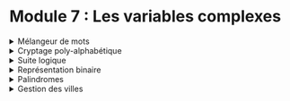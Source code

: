 # Module 7 : Les variables complexes

<details markdown="block">
<summary>Mélangeur de mots</summary>

# Mélangeur de mots

# More about this project

### Related course
ENI | INITIATION A LA PROGRAMMATION AVEC JAVA  
TRAVAUX PRATIQUE : Module 7 : Les variables complexes  
[Mélangeur de mots](https://github.com/Dyrits/IALPAJ-TP/blob/master/Enonc%C3%A9s/Module%2007%20-%20Enonc%C3%A9%20TP%2001%20-%20M%C3%A9langeur%20de%20mots.pdf)

### Description of the project by ENI
Ecrire un programme **fr.eni_ecole.jse.melangeur.Melangeurqui** mélange les lettres (sauf la première etla dernière) de chaque mot d'une phrase et qui affiche la phrase avec les mots mélangés.  

Exemple de résultat:  
Ercire un porgrmame fr.eni_ecole.jse.melangeur.Melangeur qui mgnléae les lrtetes (suaf la prermèie et la drrnèiee) de cauhqe mot d'une psrahe et qui afifhce la pshare aevc les mtos mlsgééan.

### Technologies | Libraries | Frameworks | Tools  
- Java

### Details | Comments
- This project has been freely made from scratch following global instructions.

### Status
Completed

#### Last update
12/06/2020

#### Last update (README.md)
12/06/2020
</details>
<details markdown="block">
<summary>Cryptage poly-alphabétique</summary>

# Cryptage poly-alphabétique

# More about this project

### Related course
ENI | INITIATION A LA PROGRAMMATION AVEC JAVA  
TRAVAUX PRATIQUE : Module 7 : Les variables complexes  
[Cryptage poly-alphabétique](https://github.com/Dyrits/IALPAJ-TP/blob/master/Enonc%C3%A9s/Module%2007%20-%20Enonc%C3%A9%20TP%2002%20-%20Cryptage%20polyalphab%C3%A9tique.pdf)

### Description of the project by ENI
Mettre en place un programme permettant de crypter ou décrypter une chaîne saisie en fonction d’une clé saisie sur 8 caractères maximum.  
Pour crypter la chaîne de caractères saisie, utiliserun tableau dans lequel sont affichés autant d’alphabets qu'il y a de lettres (26) et qui crypte le texte à l’aide d’une clé de la manière suivante :  
- On cherche la valeur correspondant à la colonne i et la ligne j où i est la premièrelettre du mot en clair et j la premièrelettre de la clé. La lettre ainsi trouvée est la premièrelettre du mot crypté.  
- On procède de même pour toutes les lettres du mot en clair.  
- Lorsque la dernière lettre de la clé a été utilisée, on utilise de nouveau la premièreet ainsi de suite.  

Voyons un exemple :  
Texte en clair : INFORMATIQUE  
Clé : INRACI  
Cryptogramme : QAWOTUIGZQWM  

Car ‘q’ est la lettre qui se trouve à l’intersection du ‘I’ horizontal du mot en clair et du ‘I’ vertical de la clé INRACI.

### Technologies | Libraries | Frameworks | Tools  
- Java

### Details | Comments
- This project has been freely made from scratch following global instructions.

### Status
Completed

#### Last update
12/06/2020

#### Last update (README.md)
12/06/2020
</details>
<details markdown="block">
<summary>Suite logique</summary>

# Suite logique

# More about this project

### Related course
ENI | INITIATION A LA PROGRAMMATION AVEC JAVA  
TRAVAUX PRATIQUE : Module 7 : Les variables complexes  
[Suite logique](https://github.com/Dyrits/IALPAJ-TP/blob/master/Enonc%C3%A9s/Module%2007%20-%20Enonc%C3%A9%20TP%2003%20-%20Suite%20logique.pdf)

### Description of the project by ENI
1  
11  
21  
1211  
111221  
312211  

- Donner la suite de cette suite de chiffre.
- Une fois la suite trouvée, mettre en place l'algorithme permettant de continuer cette suite à une profondeur de 40.
- Optimiser le code afin que le temps d'exécution avec une profondeur de 40 soit inférieur à 1s.

### Technologies | Libraries | Frameworks | Tools  
- Java

### Details | Comments
- This project has been freely made from scratch following global instructions.

### Status
Completed

#### Last update
13/06/2020

#### Last update (README.md)
13/06/2020
</details>
<details markdown="block">
<summary>Représentation binaire</summary>

# Représentation binaire

# More about this project

### Related course
ENI | INITIATION A LA PROGRAMMATION AVEC JAVA  
TRAVAUX PRATIQUE : Module 7 : Les variables complexes  
[Représentation binaire](https://github.com/Dyrits/IALPAJ-TP/blob/master/Enonc%C3%A9s/Module%2007%20-%20Enonc%C3%A9%20TP%2004%20-%20Repr%C3%A9sentation%20binaire.pdf)

### Description of the project by ENI
Écrire une **classefr.eni_ecole.jse.AfficheurBinaire** qui affiche la représentation binaire d’unnombre entier compris entre 0 et 256 (sans utiliser `Integer.toBinaryString()` ni aucune autre classe que `Integer` et `System`)

Exemple:  
77 donne 0100 1101

### Technologies | Libraries | Frameworks | Tools  
- Java

### Details | Comments
- This project has been freely made from scratch following global instructions.

### Status
Completed

#### Last update
13/06/2020

#### Last update (README.md)
13/06/2020
</details>
<details markdown="block">
<summary>Palindromes</summary>

# Palindromes

# More about this project

### Related course
ENI | INITIATION A LA PROGRAMMATION AVEC JAVA  
TRAVAUX PRATIQUE : Module 7 : Les variables complexes  
[Palindromes](https://github.com/Dyrits/IALPAJ-TP/blob/master/Enonc%C3%A9s/Module%2007%20-%20Enonc%C3%A9%20TP%2004%20-%20Repr%C3%A9sentation%20binaire.pdf)

### Description of the project by ENI
Ecrire un programme **fr.eni_ecole.jse.palindrome.TesteurPalindrome** qui teste et affiche si unephrase est un palindrome ou non.

**Remarque :** un palindrome est une phrase donnant le même résultat qu'elle soit lue de droite à gauche ou de gauche à droite (sans tenir compte de la casse, des espaces, de la ponctuation ou des accents).

Exemples de palindromes :  
- « Laval »  
- « Esope reste ici et se repose »  
- « Engage le jeu que je le gagne »  
- « La mère Gide digère mal»  

**Indice:** s'intéresser à la méthode `split` de la classe `String` ou à la classe `StringTokenizer` et ses méthodes.

### Technologies | Libraries | Frameworks | Tools  
- Java

### Details | Comments
- This project has been freely made from scratch following global instructions.

### Status
Completed

#### Last update
13/06/2020

#### Last update (README.md)
13/06/2020
</details>
<details markdown="block">
<summary>Gestion des villes</summary>

# Gestion des villes

# More about this project

### Related course
ENI | INITIATION A LA PROGRAMMATION AVEC JAVA  
TRAVAUX PRATIQUE : Module 7 : Les variables complexes  
[Gestion des villes](https://github.com/Dyrits/IALPAJ-TP/blob/master/Enonc%C3%A9s/Module%2007%20-%20Enonc%C3%A9%20TP%2006%20-%20Gestion%20des%20villes.pdf)

### Description of the project by ENI
- Créer un tableau contenant les villes citées ci-dessous :
    - Lille
    - Lens
    - Amiens
    - Rouen
    - Caen
    - Rennes
    - Nantes
    - Niort
    - Bordeaux
    - Bayonne

- Créer une méthode affichant le contenu du tableau créé précédemment.
- Créer une méthode affichant les villes commençant par la lettre A du tableau créé précédemment.
- Créer une méthode qui modifie le contenu du tableau en ajoutant un numéro aléatoire à la fin du nom de chaque ville.  

### Technologies | Libraries | Frameworks | Tools  
- Java

### Details | Comments
- This project has been freely made from scratch following global instructions.

### Status
Completed

#### Last update
13/06/2020

#### Last update (README.md)
13/06/2020
</details>